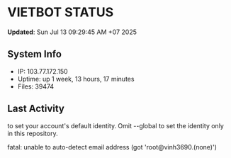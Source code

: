 # VIETBOT STATUS
**Updated**: Sun Jul 13 09:29:45 AM +07 2025

## System Info
- IP: 103.77.172.150
- Uptime: up 1 week, 13 hours, 17 minutes
- Files: 39474

## Last Activity

to set your account's default identity.
Omit --global to set the identity only in this repository.

fatal: unable to auto-detect email address (got 'root@vinh3690.(none)')
